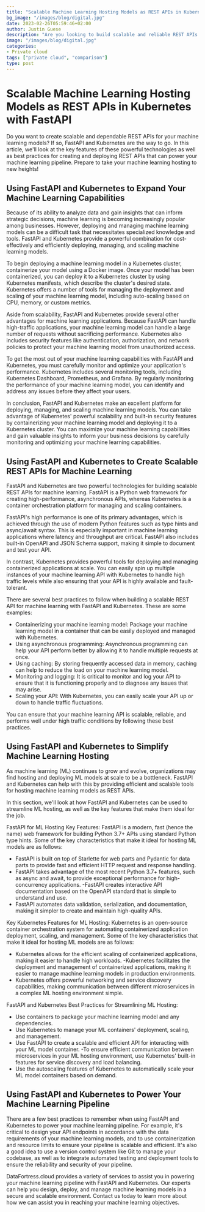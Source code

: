 ```yaml
---
title: "Scalable Machine Learning Hosting Models as REST APIs in Kubernetes with FastAPI"
bg_image: "/images/blog/digital.jpg"
date: 2023-02-26T05:59:46+02:00
author: Justin Guese
description: "Are you looking to build scalable and reliable REST APIs for your machine learning models? If so, look no further than FastAPI and Kubernetes. In this article, we'll explore the key features of these powerful technologies and share best practices for developing and deploying REST APIs that can power your machine learning pipeline."
image: "/images/blog/digital.jpg"
categories:
- Private cloud
tags: ["private cloud", "comparison"]
type: post
---
```


# Scalable Machine Learning Hosting Models as REST APIs in Kubernetes with FastAPI

Do you want to create scalable and dependable REST APIs for your machine learning models? If so, FastAPI and Kubernetes are the way to go. In this article, we'll look at the key features of these powerful technologies as well as best practices for creating and deploying REST APIs that can power your machine learning pipeline. Prepare to take your machine learning hosting to new heights!

## Using FastAPI and Kubernetes to Expand Your Machine Learning Capabilities

Because of its ability to analyze data and gain insights that can inform strategic decisions, machine learning is becoming increasingly popular among businesses. However, deploying and managing machine learning models can be a difficult task that necessitates specialized knowledge and tools. FastAPI and Kubernetes provide a powerful combination for cost-effectively and efficiently deploying, managing, and scaling machine learning models.

To begin deploying a machine learning model in a Kubernetes cluster, containerize your model using a Docker image. Once your model has been containerized, you can deploy it to a Kubernetes cluster by using Kubernetes manifests, which describe the cluster's desired state. Kubernetes offers a number of tools for managing the deployment and scaling of your machine learning model, including auto-scaling based on CPU, memory, or custom metrics.

Aside from scalability, FastAPI and Kubernetes provide several other advantages for machine learning applications. Because FastAPI can handle high-traffic applications, your machine learning model can handle a large number of requests without sacrificing performance. Kubernetes also includes security features like authentication, authorization, and network policies to protect your machine learning model from unauthorized access.

To get the most out of your machine learning capabilities with FastAPI and Kubernetes, you must carefully monitor and optimize your application's performance. Kubernetes includes several monitoring tools, including Kubernetes Dashboard, Prometheus, and Grafana. By regularly monitoring the performance of your machine learning model, you can identify and address any issues before they affect your users.

In conclusion, FastAPI and Kubernetes make an excellent platform for deploying, managing, and scaling machine learning models. You can take advantage of Kubernetes' powerful scalability and built-in security features by containerizing your machine learning model and deploying it to a Kubernetes cluster. You can maximize your machine learning capabilities and gain valuable insights to inform your business decisions by carefully monitoring and optimizing your machine learning capabilities.

## Using FastAPI and Kubernetes to Create Scalable REST APIs for Machine Learning

FastAPI and Kubernetes are two powerful technologies for building scalable REST APIs for machine learning. FastAPI is a Python web framework for creating high-performance, asynchronous APIs, whereas Kubernetes is a container orchestration platform for managing and scaling containers.

FastAPI's high performance is one of its primary advantages, which is achieved through the use of modern Python features such as type hints and async/await syntax. This is especially important in machine learning applications where latency and throughput are critical. FastAPI also includes built-in OpenAPI and JSON Schema support, making it simple to document and test your API.

In contrast, Kubernetes provides powerful tools for deploying and managing containerized applications at scale. You can easily spin up multiple instances of your machine learning API with Kubernetes to handle high traffic levels while also ensuring that your API is highly available and fault-tolerant.

There are several best practices to follow when building a scalable REST API for machine learning with FastAPI and Kubernetes. These are some examples:

- Containerizing your machine learning model: Package your machine learning model in a container that can be easily deployed and managed with Kubernetes.
- Using asynchronous programming: Asynchronous programming can help your API perform better by allowing it to handle multiple requests at once.
- Using caching: By storing frequently accessed data in memory, caching can help to reduce the load on your machine learning model.
- Monitoring and logging: It is critical to monitor and log your API to ensure that it is functioning properly and to diagnose any issues that may arise.
- Scaling your API: With Kubernetes, you can easily scale your API up or down to handle traffic fluctuations.

You can ensure that your machine learning API is scalable, reliable, and performs well under high traffic conditions by following these best practices.

## Using FastAPI and Kubernetes to Simplify Machine Learning Hosting

As machine learning (ML) continues to grow and evolve, organizations may find hosting and deploying ML models at scale to be a bottleneck. FastAPI and Kubernetes can help with this by providing efficient and scalable tools for hosting machine learning models as REST APIs.

In this section, we'll look at how FastAPI and Kubernetes can be used to streamline ML hosting, as well as the key features that make them ideal for the job.

FastAPI for ML Hosting Key Features:
FastAPI is a modern, fast (hence the name) web framework for building Python 3.7+ APIs using standard Python type hints. Some of the key characteristics that make it ideal for hosting ML models are as follows:

- FastAPI is built on top of Starlette for web parts and Pydantic for data parts to provide fast and efficient HTTP request and response handling.
- FastAPI takes advantage of the most recent Python 3.7+ features, such as async and await, to provide exceptional performance for high-concurrency applications.
-FastAPI creates interactive API documentation based on the OpenAPI standard that is simple to understand and use.
- FastAPI automates data validation, serialization, and documentation, making it simpler to create and maintain high-quality APIs.

Key Kubernetes Features for ML Hosting:
Kubernetes is an open-source container orchestration system for automating containerized application deployment, scaling, and management. Some of the key characteristics that make it ideal for hosting ML models are as follows:

- Kubernetes allows for the efficient scaling of containerized applications, making it easier to handle high workloads.
-Kubernetes facilitates the deployment and management of containerized applications, making it easier to manage machine learning models in production environments.
- Kubernetes offers powerful networking and service discovery capabilities, making communication between different microservices in a complex ML hosting environment simple.

FastAPI and Kubernetes Best Practices for Streamlining ML Hosting:

- Use containers to package your machine learning model and any dependencies.
- Use Kubernetes to manage your ML containers' deployment, scaling, and management.
- Use FastAPI to create a scalable and efficient API for interacting with your ML model container.
-To ensure efficient communication between microservices in your ML hosting environment, use Kubernetes' built-in features for service discovery and load balancing.
- Use the autoscaling features of Kubernetes to automatically scale your ML model containers based on demand.

## Using FastAPI and Kubernetes to Power Your Machine Learning Pipeline

There are a few best practices to remember when using FastAPI and Kubernetes to power your machine learning pipeline. For example, it's critical to design your API endpoints in accordance with the data requirements of your machine learning models, and to use containerization and resource limits to ensure your pipeline is scalable and efficient. It's also a good idea to use a version control system like Git to manage your codebase, as well as to integrate automated testing and deployment tools to ensure the reliability and security of your pipeline.

DataFortress.cloud provides a variety of services to assist you in powering your machine learning pipeline with FastAPI and Kubernetes. Our experts can help you design, deploy, and manage machine learning models in a secure and scalable environment. Contact us today to learn more about how we can assist you in reaching your machine learning objectives.



